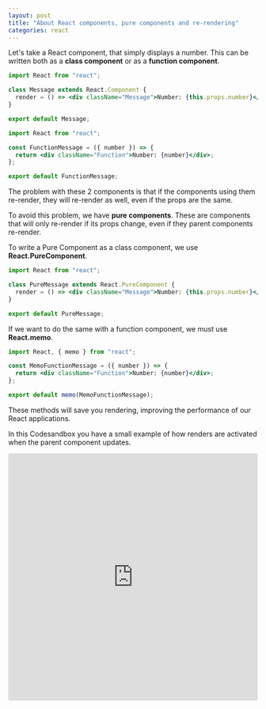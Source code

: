 ```yaml
---
layout: post
title: "About React components, pure components and re-rendering"
categories: react
---
```


Let's take a React component, that simply displays a number. This can be written both as a **class component** or as a **function component**.

```jsx
import React from "react";

class Message extends React.Component {
  render = () => <div className="Message">Number: {this.props.number}</div>;
}

export default Message;
```

```jsx
import React from "react";

const FunctionMessage = ({ number }) => {
  return <div className="Function">Number: {number}</div>;
};

export default FunctionMessage;
```

The problem with these 2 components is that if the components using them re-render, they will re-render as well, even if the props are the same.

To avoid this problem, we have **pure components**. These are components that will only re-render if its props change, even if they parent components re-render.

To write a Pure Component as a class component, we use **React.PureComponent**.

```jsx
import React from "react";

class PureMessage extends React.PureComponent {
  render = () => <div className="Message">Number: {this.props.number}</div>;
}

export default PureMessage;
```

If we want to do the same with a function component, we must use **React.memo**.

```jsx
import React, { memo } from "react";

const MemoFunctionMessage = ({ number }) => {
  return <div className="Function">Number: {number}</div>;
};

export default memo(MemoFunctionMessage);
```

These methods will save you rendering, improving the performance of our React applications.

In this Codesandbox you have a small example of how renders are activated when the parent component updates.

<iframe src="https://codesandbox.io/embed/jpxokl56n9?autoresize=1" style="width:100%; height:500px; border:0; border-radius: 4px; overflow:hidden;" sandbox="allow-modals allow-forms allow-popups allow-scripts allow-same-origin"></iframe>

